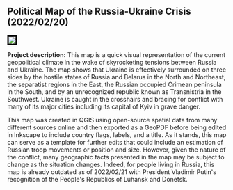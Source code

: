 ## Political Map of the Russia-Ukraine Crisis (2022/02/20)

<img style="border:3px solid black;" src="ukrainerussiaMAP.svg?raw=true"/>

**Project description:** This map is a quick visual representation of the current geopolitical climate in the wake of skyrocketing tensions between Russia and Ukraine. The map shows that Ukraine is effectively surrounded on three sides by the hostile states of Russia and Belarus in the North and Northeast, the separatist regions in the East, the Russian occupied Crimean peninsula in the South, and by an unrecognized republic known as Transnistria in the Southwest. Ukraine is caught in the crosshairs and bracing for conflict with many of its major cities including its capital of Kyiv in grave danger.

This map was created in QGIS using open-source spatial data from many different sources online and then exported as a GeoPDF before being edited in Inkscape to include country flags, labels, and a title. As it stands, this map can serve as a template for further edits that could include an estimation of Russian troop movements or position and size. However, given the nature of the conflict, many geographic facts presented in the map may be subject to change as the situation changes. Indeed, for people living in Russia, this map is already outdated as of 2022/02/21 with President Vladimir Putin's recognition of the People's Republics of Luhansk and Donetsk. 





